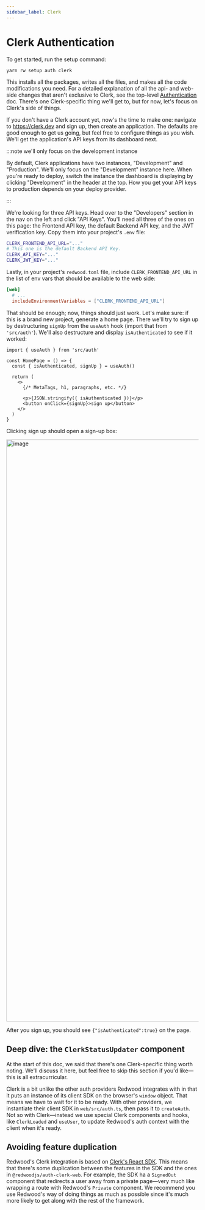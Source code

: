 ```yaml
---
sidebar_label: Clerk
---
```


# Clerk Authentication

To get started, run the setup command:

```text
yarn rw setup auth clerk
```

This installs all the packages, writes all the files, and makes all the code modifications you need.
For a detailed explanation of all the api- and web-side changes that aren't exclusive to Clerk, see the top-level [Authentication](../authentication.md) doc.
There's one Clerk-specific thing we'll get to, but for now, let's focus on Clerk's side of things.

If you don't have a Clerk account yet, now's the time to make one: navigate to https://clerk.dev and sign up, then create an application.
The defaults are good enough to get us going, but feel free to configure things as you wish.
We'll get the application's API keys from its dashboard next.

:::note we'll only focus on the development instance

By default, Clerk applications have two instances, "Development" and "Production".
We'll only focus on the "Development" instance here.
When you're ready to deploy, switch the instance the dashboard is displaying by clicking "Development" in the header at the top.
How you get your API keys to production depends on your deploy provider.

:::

We're looking for three API keys.
Head over to the "Developers" section in the nav on the left and click "API Keys".
You'll need all three of the ones on this page: the Frontend API key, the default Backend API key, and the JWT verification key.
Copy them into your project's `.env` file:

```bash title=".env"
CLERK_FRONTEND_API_URL="..."
# This one is the default Backend API Key.
CLERK_API_KEY="..."
CLERK_JWT_KEY="..."
```

Lastly, in your project's `redwood.toml` file, include `CLERK_FRONTEND_API_URL` in the list of env vars that should be available to the web side:

```toml title="redwood.toml"
[web]
  # ...
  includeEnvironmentVariables = ["CLERK_FRONTEND_API_URL"]
```

That should be enough; now, things should just work.
Let's make sure: if this is a brand new project, generate a home page.
There we'll try to sign up by destructuring `signUp` from the `useAuth` hook (import that from `'src/auth'`). We'll also destructure and display `isAuthenticated` to see if it worked:

```tsx title="web/src/pages/HomePage.tsx"
import { useAuth } from 'src/auth'

const HomePage = () => {
  const { isAuthenticated, signUp } = useAuth()

  return (
    <>
      {/* MetaTags, h1, paragraphs, etc. */}

      <p>{JSON.stringify({ isAuthenticated })}</p>
      <button onClick={signUp}>sign up</button>
    </>
  )
}
```

Clicking sign up should open a sign-up box:

<img width="1522" alt="image" src="https://user-images.githubusercontent.com/32992335/208342825-b380f8f8-7b76-4be9-a0a5-e64740a03bd3.png" />

After you sign up, you should see `{"isAuthenticated":true}` on the page.

## Deep dive: the `ClerkStatusUpdater` component

At the start of this doc, we said that there's one Clerk-specific thing worth noting.
We'll discuss it here, but feel free to skip this section if you'd like—this is all extracurricular.

Clerk is a bit unlike the other auth providers Redwood integrates with in that it puts an instance of its client SDK on the browser's `window` object.
That means we have to wait for it to be ready.
With other providers, we instantiate their client SDK in `web/src/auth.ts`, then pass it to `createAuth`.
Not so with Clerk—instead we use special Clerk components and hooks, like `ClerkLoaded` and `useUser`, to update Redwood's auth context with the client when it's ready.

## Avoiding feature duplication

Redwood's Clerk integration is based on [Clerk's React SDK](https://clerk.dev/docs/reference/clerk-react/installation).
This means that there's some duplication between the features in the SDK and the ones in `@redwoodjs/auth-clerk-web`.
For example, the SDK ha a `SignedOut` component that redirects a user away from a private page—very much like wrapping a route with Redwood's `Private` component.
We recommend you use Redwood's way of doing things as much as possible since it's much more likely to get along with the rest of the framework.
